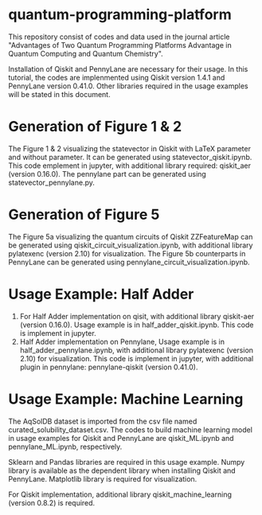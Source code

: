 # quantum-programming-platform
This repository consist of codes and data used in the journal article "Advantages of Two Quantum Programming Platforms Advantage in Quantum Computing and Quantum Chemistry".

Installation of Qiskit and PennyLane are necessary for their usage.
In this tutorial, the codes are implenmented using Qiskit version 1.4.1 and PennyLane version 0.41.0.
Other libraries required in the usage examples will be stated in this document.

# Generation of Figure 1 & 2
The Figure 1 & 2 visualizing the statevector in Qiskit with LaTeX parameter and without parameter. It can be generated using statevector_qiskit.ipynb. This code emplement in jupyter, with additional library required: qiskit_aer (version 0.16.0). The pennylane part can be generated using statevector_pennylane.py.

# Generation of Figure 5 
The Figure 5a visualizing the quantum circuits of Qiskit ZZFeatureMap can be generated using qiskit_circuit_visualization.ipynb, with additional library pylatexenc (version 2.10) for visualization. The Figure 5b counterparts in PennyLane can be generated using pennylane_circuit_visualization.ipynb.

# Usage Example: Half Adder
1. For Half Adder implementation on qisit, with additional library qiskit-aer (version 0.16.0). Usage example is in half_adder_qiskit.ipynb. This code is implement in jupyter.
2. Half Adder implementation on Pennylane, Usage example is in half_adder_pennylane.ipynb, with additional library pylatexenc (version 2.10) for visualization. This code is implement in jupyter, with additional plugin in pennylane: pennylane-qiskit (version 0.41.0).

# Usage Example: Machine Learning
The AqSolDB dataset is imported from the csv file named curated_solubility_dataset.csv.
The codes to build machine learning model in usage examples for Qiskit and PennyLane are qiskit_ML.ipynb and pennylane_ML.ipynb, respectively.

Sklearn and Pandas libraries are required in this usage example.
Numpy library is available as the dependent library when installing Qiskit and PennyLane.
Matplotlib library is required for visualization.

For Qiskit implementation, additional library qiskit_machine_learning (version 0.8.2) is required. 

